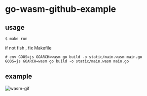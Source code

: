# go-wasm-github-example
## usage
```
$ make run
```
if not fish , fix Makefile 
```
# env GOOS=js GOARCH=wasm go build -o static/main.wasm main.go
GOOS=js GOARCH=wasm go build -o static/main.wasm main.go
```
## example
![wasm-gif](https://user-images.githubusercontent.com/21288308/72674976-0ed28c00-3ac1-11ea-85cd-df5e997364ec.gif)
